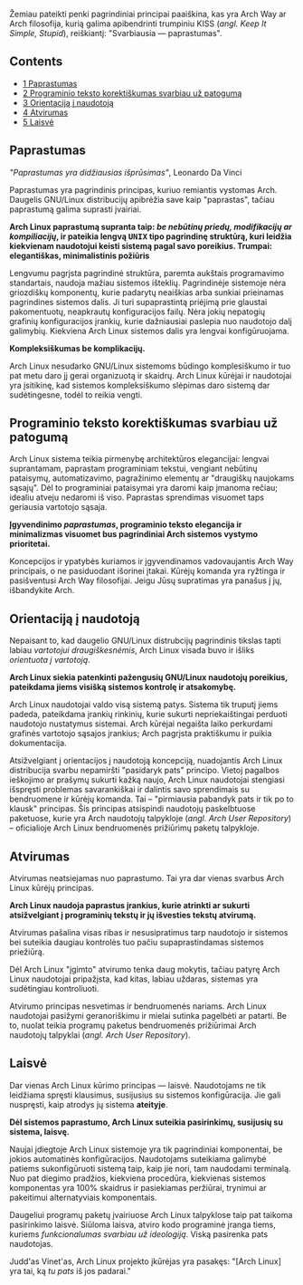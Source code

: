 Žemiau pateikti penki pagrindiniai principai paaiškina, kas yra Arch Way ar Arch filosofija, kurią galima apibendrinti trumpiniu KISS (*angl. Keep It Simple, Stupid*), reiškiantį: "Svarbiausia — paprastumas".

## Contents

*   [1 Paprastumas](#Paprastumas)
*   [2 Programinio teksto korektiškumas svarbiau už patogumą](#Programinio_teksto_korekti.C5.A1kumas_svarbiau_u.C5.BE_patogum.C4.85)
*   [3 Orientaciją į naudotoją](#Orientacij.C4.85_.C4.AF_naudotoj.C4.85)
*   [4 Atvirumas](#Atvirumas)
*   [5 Laisvė](#Laisv.C4.97)

## Paprastumas

*"Paprastumas yra didžiausias išprūsimas"*, Leonardo Da Vinci

Paprastumas yra pagrindinis principas, kuriuo remiantis vystomas Arch. Daugelis GNU/Linux distribucijų apibrėžia save kaip "paprastas", tačiau paprastumą galima suprasti įvairiai.

**Arch Linux paprastumą supranta taip: *be nebūtinų priedų, modifikacijų ar kompiliacijų*, ir pateikia lengvą <tt>UNIX</tt> tipo pagrindinę struktūrą, kuri leidžia kiekvienam naudotojui keisti sistemą pagal savo poreikius. Trumpai: elegantiškas, minimalistinis požiūris**

Lengvumu pagrįsta pagrindinė struktūra, paremta aukštais programavimo standartais, naudoja mažiau sistemos išteklių. Pagrindinėje sistemoje nėra griozdiškų komponentų, kurie padarytų neaiškias arba sunkiai prieinamas pagrindines sistemos dalis. Ji turi supaprastintą priėjimą prie glaustai pakomentuotų, neapkrautų konfiguracijos failų. Nėra jokių nepatogių grafinių konfiguracijos įrankių, kurie dažniausiai paslepia nuo naudotojo dalį galimybių. Kiekviena Arch Linux sistemos dalis yra lengvai konfigūruojama.

**Kompleksiškumas be komplikacijų.**

Arch Linux nesudarko GNU/Linux sistemoms būdingo komplesiškumo ir tuo pat metu daro jį gerai organizuotą ir skaidrų. Arch Linux kūrėjai ir naudotojai yra įsitikinę, kad sistemos kompleksiškumo slėpimas daro sistemą dar sudėtingesne, todėl to reikia vengti.

## Programinio teksto korektiškumas svarbiau už patogumą

Arch Linux sistema teikia pirmenybę architektūros elegancijai: lengvai suprantamam, paprastam programiniam tekstui, vengiant nebūtinų pataisymų, automatizavimo, pagražinimo elementų ar "draugiškų naujokams sąsajų". Dėl to programiniai pataisymai yra daromi kaip įmanoma rečiau; idealiu atveju nedaromi iš viso. Paprastas sprendimas visuomet taps geriausia vartotojo sąsaja.

**Įgyvendinimo *paprastumas*, programinio teksto elegancija ir minimalizmas visuomet bus pagrindiniai Arch sistemos vystymo prioritetai.**

Koncepcijos ir ypatybės kuriamos ir įgyvendinamos vadovaujantis Arch Way principais, o ne pasiduodant išorinei įtakai. Kūrėjų komanda yra ryžtinga ir pasišventusi Arch Way filosofijai. Jeigu Jūsų supratimas yra panašus į jų, išbandykite Arch.

## Orientaciją į naudotoją

Nepaisant to, kad daugelio GNU/Linux distrubcijų pagrindinis tikslas tapti labiau *vartotojui draugiškesnėmis*, Arch Linux visada buvo ir išliks *orientuota į vartotoją*.

**Arch Linux siekia patenkinti pažengusių GNU/Linux naudotojų poreikius, pateikdama jiems visišką sistemos kontrolę ir atsakomybę.**

Arch Linux naudotojai valdo visą sistemą patys. Sistema tik truputį jiems padeda, pateikdama įrankių rinkinių, kurie sukurti nepriekaištingai perduoti naudotojo nustatymus sistemai. Arch kūrėjai negaišta laiko perkurdami grafinės vartotojo sąsajos įrankius; Arch pagrįsta praktiškumu ir puikia dokumentacija.

Atsižvelgiant į orientacijos į naudotoją koncepciją, nuadojantis Arch Linux distribucija svarbu nepamiršti "pasidaryk pats" principo. Vietoj pagalbos ieškojimo ar prašymų sukurti kažką naujo, Arch Linux naudotojai stengiasi išspręsti problemas savarankiškai ir dalintis savo sprendimais su bendruomene ir kūrėjų komanda. Tai – "pirmiausia pabandyk pats ir tik po to klausk" principas. Šis principas atsispindi naudotojų paskelbtuose paketuose, kurie yra Arch naudotojų talpykloje (*angl. Arch User Repository*) – oficialioje Arch Linux bendruomenės prižiūrimų paketų talpykloje.

## Atvirumas

Atvirumas neatsiejamas nuo paprastumo. Tai yra dar vienas svarbus Arch Linux kūrėjų principas.

**Arch Linux naudoja paprastus įrankius, kurie atrinkti ar sukurti atsižvelgiant į programinių tekstų ir jų išvesties tekstų atvirumą.**

Atvirumas pašalina visas ribas ir nesusipratimus tarp naudotojo ir sistemos bei suteikia daugiau kontrolės tuo pačiu supaprastindamas sistemos priežiūrą.

Dėl Arch Linux "įgimto" atvirumo tenka daug mokytis, tačiau patyrę Arch Linux naudotojai pripažįsta, kad kitas, labiau uždaras, sistemas yra sudėtingiau kontroliuoti.

Atvirumo principas nesvetimas ir bendruomenės nariams. Arch Linux naudotojai pasižymi geranoriškimu ir mielai sutinka pagelbėti ar patarti. Be to, nuolat teikia programų paketus bendruomenės prižiūrimai Arch naudotojų talpyklai (*angl. Arch User Repository*).

## Laisvė

Dar vienas Arch Linux kūrimo principas — laisvė. Naudotojams ne tik leidžiama spręsti klausimus, susijusius su sistemos konfigūracija. Jie gali nuspręsti, kaip atrodys jų sistema **ateityje**.

**Dėl sistemos paprastumo, Arch Linux suteikia pasirinkimų, susijusių su sistema, laisvę.**

Naujai įdiegtoje Arch Linux sistemoje yra tik pagrindiniai komponentai, be jokios automatinės konfigūracijos. Naudotojams suteikiama galimybė patiems sukonfigūruoti sistemą taip, kaip jie nori, tam naudodami terminalą. Nuo pat diegimo pradžios, kiekviena procedūra, kiekvienas sistemos komponentas yra 100% skaidrus ir pasiekiamas peržiūrai, trynimui ar pakeitimui alternatyviais komponentais.

Daugeliui programų paketų įvairiuose Arch Linux talpyklose taip pat taikoma pasirinkimo laisvė. Siūloma laisva, atviro kodo programinė įranga tiems, kuriems *funkcionalumas svarbiau už ideologiją*. Viską pasirenka pats naudotojas.

Judd'as Vinet'as, Arch Linux projekto įkūrėjas yra pasakęs: "[Arch Linux] yra tai, ką *tu pats* iš jos padarai."